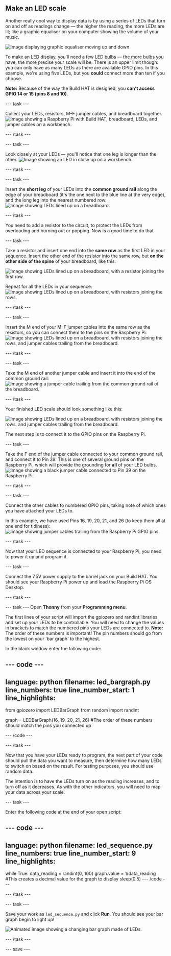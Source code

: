 ## Make an LED scale

Another really cool way to display data is by using a series of LEDs that turn on and off as readings change — the higher the reading, the more LEDs are lit; like a graphic equaliser on your computer showing the volume of your music.

![Image displaying graphic equaliser moving up and down](https://media.giphy.com/media/Hzt1XTt6gilFlK8Oea/giphy.gif)

To make an LED display, you'll need a few LED bulbs — the more bulbs you have, the more precise your scale will be. There is an upper limit though: you can only have as many LEDs as there are available GPIO pins. In this example, we're using five LEDs, but you **could** connect more than ten if you choose.

**Note:** Because of the way the Build HAT is designed, you **can't access GPIO 14 or 15 (pins 8 and 10)**.

--- task ---

Collect your LEDs, resistors, M–F jumper cables, and breadboard together. ![Image showing a Raspberry Pi with Build HAT, breadboard, LEDs, and jumper cables on a workbench.](images/LEDbuild1.jpg)

--- /task ---

--- task ---

Look closely at your LEDs — you'll notice that one leg is longer than the other. ![Image showing an LED in close up on a workbench.](images/LEDbuild2.jpg)

--- /task ---

--- task ---

Insert the **short leg** of your LEDs into the **common ground rail** along the edge of your breadboard (it's the one next to the blue line at the very edge), and the long leg into the nearest numbered row: ![Image showing LEDs lined up on a breadboard.](images/LEDbuild3.jpg)

--- /task ---

You need to add a resistor to the circuit, to protect the LEDs from overloading and burning out or popping. Now is a good time to do that.

--- task ---

Take a resistor and insert one end into the **same row** as the first LED in your sequence. Insert the other end of the resistor into the same row, but **on the other side of the spine** of your breadboard, like this:

![Image showing LEDs lined up on a breadboard, with a resistor joining the first row.](images/LEDbuild4.jpg)

Repeat for all the LEDs in your sequence: ![Image showing LEDs lined up on a breadboard, with resistors joining the rows.](images/LEDbuildX.jpg)

--- /task ---

--- task ---

Insert the M end of your M–F jumper cables into the same row as the resistors, so you can connect them to the pins on the Raspberry Pi: ![Image showing LEDs lined up on a breadboard, with resistors joining the rows, and jumper cables trailing from the breadboard.](images/LEDbuild5.jpg)

--- /task ---

--- task ---

Take the M end of another jumper cable and insert it into the end of the common ground rail: ![Image showing a jumper cable trailing from the common ground rail of the breadboard.](images/LEDbuild6.jpg)

--- /task ---

Your finished LED scale should look something like this:

![Image showing LEDs lined up on a breadboard, with resistors joining the rows, and jumper cables trailing from the breadboard.](images/LEDbuild7.jpg)

The next step is to connect it to the GPIO pins on the Raspberry Pi.

--- task ---

Take the F end of the jumper cable connected to your common ground rail, and connect it to Pin 39. This is one of several ground pins on the Raspberry Pi, which will provide the grounding for **all** of your LED bulbs. ![Image showing a black jumper cable connected to Pin 39 on the Raspberry Pi.](images/LEDbuild9.jpg)

--- /task ---

--- task ---

Connect the other cables to numbered GPIO pins, taking note of which ones you have attached your LEDs to.

In this example, we have used Pins 16, 19, 20, 21, and 26 (to keep them all at one end for tidiness): ![Image showing jumper cables trailing from the Raspberry Pi GPIO pins.](images/LEDbuild10.jpg)

--- /task ---

Now that your LED sequence is connected to your Raspberry Pi, you need to power it up and program it.

--- task ---

Connect the 7.5V power supply to the barrel jack on your Build HAT. You should see your Raspberry Pi power up and load the Raspberry Pi OS Desktop.

--- /task ---

--- task --- Open **Thonny** from your **Programming menu**.

The first lines of your script will import the gpiozero and randint libraries and set up your LEDs to be controllable. You will need to change the values in brackets to match the numbered pins your LEDs are connected to. **Note:** The order of these numbers is important! The pin numbers should go from the lowest on your 'bar graph' to the highest.

In the blank window enter the following code:

--- code ---
---
language: python filename: led_bargraph.py line_numbers: true line_number_start: 1
line_highlights:
---
from gpiozero import LEDBarGraph from random import randint

graph = LEDBarGraph(16, 19, 20, 21, 26) #The order of these numbers should match the pins you connected up

--- /code ---

--- /task ---

Now that you have your LEDs ready to program, the next part of your code should pull the data you want to measure, then determine how many LEDs to switch on based on the result. For testing purposes, you should use random data.

The intention is to have the LEDs turn on as the reading increases, and to turn off as it decreases. As with the other indicators, you will need to map your data across your scale.

--- task ---

Enter the following code at the end of your open script:

--- code ---
---
language: python filename: led_sequence.py line_numbers: true line_number_start: 9
line_highlights:
---
while True: data_reading = randint(0, 100) graph.value = 1/data_reading #This creates a decimal value for the graph to display sleep(0.5) --- /code ---

--- /task ---

--- task ---

Save your work as `led_sequence.py` and click **Run**. You should see your bar graph begin to light up!

![Animated image showing a changing bar graph made of LEDs.](images/LEDbuild.gif)

--- /task ---

--- save ---
